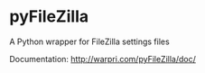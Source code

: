 pyFileZilla
===========

A Python wrapper for FileZilla settings files

Documentation: http://warpri.com/pyFileZilla/doc/
